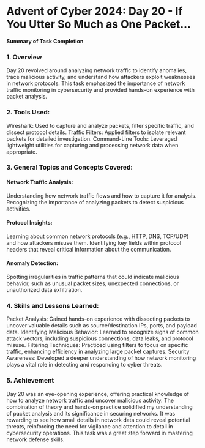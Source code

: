 # Advent of Cyber 2024: Day 20 - If You Utter So Much as One Packet…

**Summary of Task Completion**

### 1. Overview
Day 20 revolved around analyzing network traffic to identify anomalies, trace malicious activity, and understand how attackers exploit weaknesses in network protocols. This task emphasized the importance of network traffic monitoring in cybersecurity and provided hands-on experience with packet analysis.

### 2. Tools Used:
Wireshark:
Used to capture and analyze packets, filter specific traffic, and dissect protocol details.
Traffic Filters:
Applied filters to isolate relevant packets for detailed investigation.
Command-Line Tools:
Leveraged lightweight utilities for capturing and processing network data when appropriate.

### 3. General Topics and Concepts Covered:
#### Network Traffic Analysis:
Understanding how network traffic flows and how to capture it for analysis.
Recognizing the importance of analyzing packets to detect suspicious activities.
#### Protocol Insights:
Learning about common network protocols (e.g., HTTP, DNS, TCP/UDP) and how attackers misuse them.
Identifying key fields within protocol headers that reveal critical information about the communication.
#### Anomaly Detection:
Spotting irregularities in traffic patterns that could indicate malicious behavior, such as unusual packet sizes, unexpected connections, or unauthorized data exfiltration.

### 4. Skills and Lessons Learned:
Packet Analysis:
Gained hands-on experience with dissecting packets to uncover valuable details such as source/destination IPs, ports, and payload data.
Identifying Malicious Behavior:
Learned to recognize signs of common attack vectors, including suspicious connections, data leaks, and protocol misuse.
Filtering Techniques:
Practiced using filters to focus on specific traffic, enhancing efficiency in analyzing large packet captures.
Security Awareness:
Developed a deeper understanding of how network monitoring plays a vital role in detecting and responding to cyber threats.

### 5. Achievement
Day 20 was an eye-opening experience, offering practical knowledge of how to analyze network traffic and uncover malicious activity. The combination of theory and hands-on practice solidified my understanding of packet analysis and its significance in securing networks. It was rewarding to see how small details in network data could reveal potential threats, reinforcing the need for vigilance and attention to detail in cybersecurity operations. This task was a great step forward in mastering network defense skills.
